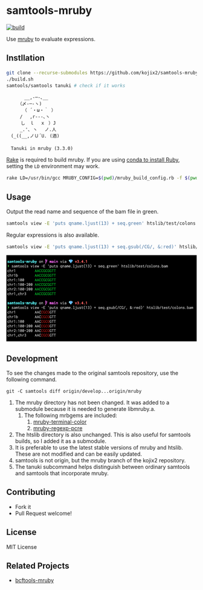 # samtools-mruby

[![build](https://github.com/kojix2/samtools-mruby/actions/workflows/build.yml/badge.svg)](https://github.com/kojix2/samtools-mruby/actions/workflows/build.yml)

Use [mruby](https://github.com/mruby/mruby) to evaluate expressions.

## Instllation

```sh
git clone --recurse-submodules https://github.com/kojix2/samtools-mruby
./build.sh
samtools/samtools tanuki # check if it works
```

```
　　　　__,-─-､__
　　　（〆-─-ヽ)
　　　 （ ´・ω・｀ ）
　　　/ 　,r‐‐‐､ヽ
　 　 し　ｌ　 x　）J
　　　_.'､ ヽ　 ノ.人
　(_((__,ノＵ´U. (酒)

　Tanuki in mruby (3.3.0)
```

[Rake](https://github.com/ruby/rake) is required to build mruby.
If you are using [conda to install Ruby](https://dev.to/kojix2/using-ruby-with-conda-1hn), setting the `LD` environment may work.

```sh
rake LD=/usr/bin/gcc MRUBY_CONFIG=$(pwd)/mruby_build_config.rb -f $(pwd)/mruby/Rakefile
```

## Usage

Output the read name and sequence of the bam file in green.

```sh
samtools view -E 'puts qname.ljust(13) + seq.green' htslib/test/colons.bam
```

Regular expressions is also available.

```sh
samtools view -E 'puts qname.ljust(13) + seq.gsub(/CG/, &:red)' htslib/test/colons.bam
```

![screenshot](https://raw.githubusercontent.com/kojix2/samtools-mruby/screenshot/screenshot-01.png)

## Development

To see the changes made to the original samtools repository, use the following command.

```
git -C samtools diff origin/develop...origin/mruby
```

1. The mruby directory has not been changed. It was added to a submodule because it is needed to generate libmruby.a.
   1. The following mrbgems are included:
      1. [mruby-terminal-color](https://github.com/buty4649/mruby-terminal-color)
      2. [mruby-regexp-pcre](https://github.com/iij/mruby-regexp-pcre)
2. The htslib directory is also unchanged. This is also useful for samtools builds, so I added it as a submodule.
3. It is preferable to use the latest stable versions of mruby and htslib. These are not modified and can be easily updated.
4. samtools is not origin, but the mruby branch of the kojix2 repository.
5. The tanuki subcommand helps distinguish between ordinary samtools and samtools that incorporate mruby.

## Contributing

- Fork it
- Pull Request welcome!

## License

MIT License

## Related Projects

- [bcftools-mruby](https://github.com/kojix2/bcftools-mruby)
